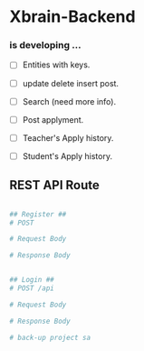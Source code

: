 # Xbrain-Backend

### is developing ... 

- [ ] Entities with keys.
- [ ] update delete insert post.
- [ ] Search (need more info).
- [ ] Post applyment.

- [ ] Teacher's Apply history. 
- [ ] Student's Apply history.





## REST API Route
```bash

## Register ##
# POST 

# Request Body

# Response Body


## Login ##
# POST /api

# Request Body

# Response Body

# back-up project sa
